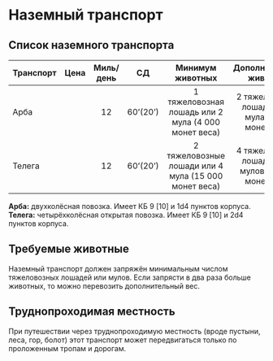 # Наземный транспорт

## Список наземного транспорта

| Транспорт |            Цена | Миль/день |    СД    |                   Минимум животных                   |                Дополнительные животные                |
| --------- | --------------: | :-------: | :------: | :--------------------------------------------------: | :---------------------------------------------------: |
| Арба      | <Coin :v=100 /> |    12     | 60’(20’) | 1 тяжеловозная лошадь или 2 мула (4 000 монет веса)  |  2 тяжеловозные лошади или 4 мула (8 000 монет веса)  |
| Телега    | <Coin :v=200 /> |    12     | 60’(20’) | 2 тяжеловозные лошади или 4 мула (15 000 монет веса) | 4 тяжеловозные лошади или 8 мулов (25 000 монет веса) |

**Арба:** двухколёсная повозка. Имеет КБ 9 [10] и 1d4 пунктов корпуса. **Телега:** четырёхколёсная открытая повозка. Имеет КБ 9 [10] и 2d4 пунктов корпуса.

## Требуемые животные

Наземный транспорт должен запряжён минимальным числом тяжеловозных лошадей или мулов. Если запрясти в два раза больше животных, то можно перевозить дополнительный вес.

## Труднопроходимая местность

При путешествии через труднопроходимую местность (вроде пустыни, леса, гор, болот) этот транспорт может передвигаться только по проложенным тропам и дорогам.

